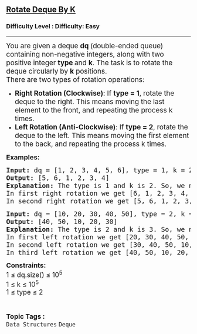 <h2><a href="https://www.geeksforgeeks.org/problems/rotate-deque-by-k/1?_gl=1*1x816pl*_up*MQ..*_gs*MQ..&gclid=EAIaIQobChMI3Pr-taejjgMVKF0PAh2ogQAHEAAYASAAEgJbLPD_BwE">Rotate Deque By K</a></h2><h3>Difficulty Level : Difficulty: Easy</h3><hr><div class="problems_problem_content__Xm_eO"><p><span style="font-size: 14pt;">You are given a deque <strong>dq </strong>(double-ended queue) containing non-negative integers, along with two positive integer&nbsp;<strong>type&nbsp;</strong>and&nbsp;<strong>k</strong>. The task is to rotate the deque circularly by&nbsp;<strong>k</strong> positions.<br></span><span style="font-size: 14pt;">There are two types of rotation operations:</span></p>
<p><span style="font-size: 14pt;"> </span></p>
<p><span style="font-size: 14pt;"> </span></p>
<ul>
<li data-start="370" data-end="531"><span style="font-size: 14pt;"><strong data-start="370" data-end="400">Right Rotation (Clockwise)</strong>: If <strong>type = 1</strong>, rotate the deque to the right. This means moving the last element to the front, and repeating the process k times.</span></li>
<li data-start="535" data-end="699"><span style="font-size: 14pt;"><strong data-start="535" data-end="569">Left Rotation (Anti-Clockwise)</strong>: If <strong>type = 2</strong>, rotate the deque to the left. This means moving the first element to the back, and repeating the process k times.</span></li>
</ul>
<p><span style="font-size: 18px;"><strong>Examples:</strong></span></p>
<pre><span style="font-size: 18px;"><strong>Input: </strong>dq = [1, 2, 3, 4, 5, 6], type = 1, k = 2
<strong>Output:</strong> [5, 6, 1, 2, 3, 4]&nbsp;
<strong>Explanation:</strong> The type is 1 and k is 2. So, we need to right rotate dequeue by 2 times.<br>In first right rotation we get [6, 1, 2, 3, 4, 5].<br>In second right rotation we get [5, 6, 1, 2, 3, 4].</span></pre>
<pre><span style="font-size: 18px;"><strong>Input:</strong> dq = [10, 20, 30, 40, 50], type = 2, k = 3 
<strong>Output:</strong> [40, 50, 10, 20, 30]&nbsp;
<strong>Explanation:</strong> The type is 2 and k is 3. So, we need to left rotate dequeue by 3 times.<br>In first left rotation we get [20, 30, 40, 50, 10]. <br>In second left rotation we get [30, 40, 50, 10, 20].<br>In third left rotation we get [40, 50, 10, 20, 30].</span></pre>
<p><strong><span style="font-size: 18px;">Constraints:</span></strong><br><span style="font-size: 18px;">1 ≤ dq.size() ≤ 10<sup>5&nbsp;<br></sup>1 ≤ k ≤ 10<sup>5&nbsp;<br></sup>1 ≤ type ≤ 2</span></p></div><br><p><span style=font-size:18px><strong>Topic Tags : </strong><br><code>Data Structures</code>&nbsp;<code>Deque</code>&nbsp;